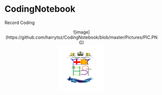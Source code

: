 # CodingNotebook

Record Coding

<div align=center> ![image](https://github.com/harrytsz/CodingNotebook/blob/master/Pictures/PIC.PNG) </div>
<div align=center><img width="150" height="150" src="https://github.com/harrytsz/CodingNotebook/blob/master/Pictures/PIC.PNG"/></div>
